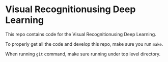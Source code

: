 # Visual Recognitionusing Deep Learning

This repo contains code for the Visual Recognitionusing Deep Learning.

To properly get all the code and develop this repo, make sure you run `make`.

When running `git` command, make sure running under top level directory.
